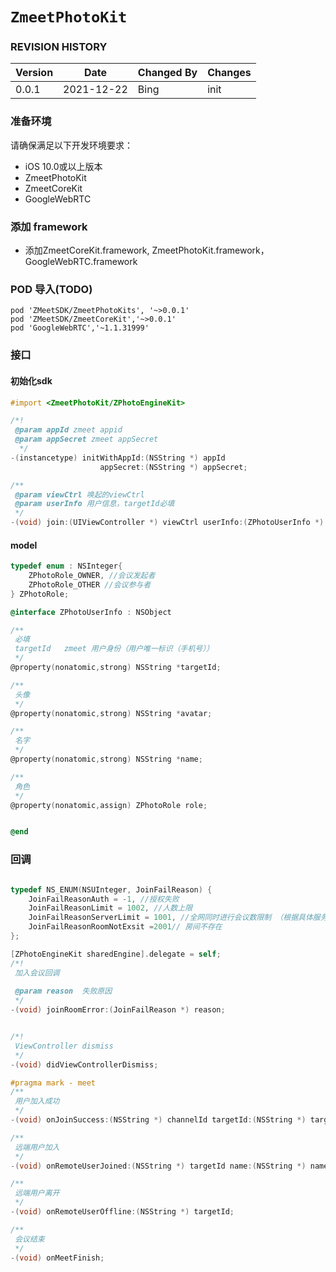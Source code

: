 # ``ZmeetPhotoKit``

### REVISION HISTORY

| Version | Date       | Changed By | Changes |
| ------- | ---------- | ---------- | ------- |
| 0.0.1   | 2021-12-22 | Bing       | init    |

### 准备环境

请确保满足以下开发环境要求：

- iOS 10.0或以上版本
- ZmeetPhotoKit
- ZmeetCoreKit
- GoogleWebRTC

### 添加 framework

- 添加ZmeetCoreKit.framework, ZmeetPhotoKit.framework，GoogleWebRTC.framework

### POD 导入(TODO)

```
pod 'ZMeetSDK/ZmeetPhotoKits', '~>0.0.1'
pod 'ZMeetSDK/ZmeetCoreKit','~>0.0.1'
pod 'GoogleWebRTC','~1.1.31999'
```



### 接口

#### 初始化sdk

```objective-c
#import <ZmeetPhotoKit/ZPhotoEngineKit>

/*!
 @param appId zmeet appid
 @param appSecret zmeet appSecret
  */
-(instancetype) initWithAppId:(NSString *) appId
                    appSecret:(NSString *) appSecret;

/**
 @param viewCtrl 唤起的viewCtrl
 @param userInfo 用户信息，targetId必填
 */
-(void) join:(UIViewController *) viewCtrl userInfo:(ZPhotoUserInfo *) userInfo;
```

#### model



```objective-c
typedef enum : NSInteger{
    ZPhotoRole_OWNER, //会议发起者
    ZPhotoRole_OTHER //会议参与者
} ZPhotoRole;

@interface ZPhotoUserInfo : NSObject

/**
 必填
 targetId   zmeet 用户身份（用户唯一标识（手机号））
 */
@property(nonatomic,strong) NSString *targetId;

/**
 头像
 */
@property(nonatomic,strong) NSString *avatar;

/**
 名字
 */
@property(nonatomic,strong) NSString *name;

/**
 角色
 */
@property(nonatomic,assign) ZPhotoRole role;


@end
```



### 回调

```objective-c

typedef NS_ENUM(NSUInteger, JoinFailReason) {
    JoinFailReasonAuth = -1, //授权失败
    JoinFailReasonLimit = 1002, //人数上限
    JoinFailReasonServerLimit = 1001, //全网同时进行会议数限制 （根据具体服务器情况）
    JoinFailReasonRoomNotExsit =2001// 房间不存在
};

[ZPhotoEngineKit sharedEngine].delegate = self;
/*!
 加入会议回调
 
 @param reason  失败原因
 */
-(void) joinRoomError:(JoinFailReason *) reason;


/*!
 ViewController dismiss
 */
-(void) didViewControllerDismiss;

#pragma mark - meet
/**
 用户加入成功
 */
-(void) onJoinSuccess:(NSString *) channelId targetId:(NSString *) targetId;

/**
 远端用户加入
 */
-(void) onRemoteUserJoined:(NSString *) targetId name:(NSString *) name;

/**
 远端用户离开
 */
-(void) onRemoteUserOffline:(NSString *) targetId;

/**
 会议结束
 */
-(void) onMeetFinish;
```